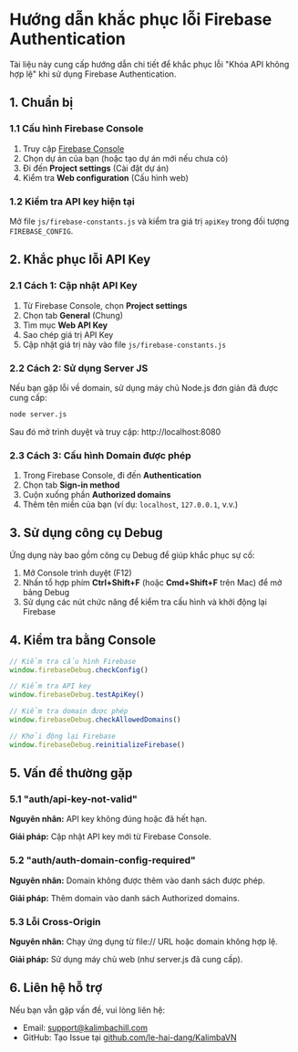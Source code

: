 # Hướng dẫn khắc phục lỗi Firebase Authentication

Tài liệu này cung cấp hướng dẫn chi tiết để khắc phục lỗi "Khóa API không hợp lệ" khi sử dụng Firebase Authentication.

## 1. Chuẩn bị

### 1.1 Cấu hình Firebase Console

1. Truy cập [Firebase Console](https://console.firebase.google.com/)
2. Chọn dự án của bạn (hoặc tạo dự án mới nếu chưa có)
3. Đi đến **Project settings** (Cài đặt dự án)
4. Kiểm tra **Web configuration** (Cấu hình web)

### 1.2 Kiểm tra API key hiện tại

Mở file `js/firebase-constants.js` và kiểm tra giá trị `apiKey` trong đối tượng `FIREBASE_CONFIG`.

## 2. Khắc phục lỗi API Key

### 2.1 Cách 1: Cập nhật API Key

1. Từ Firebase Console, chọn **Project settings**
2. Chọn tab **General** (Chung)
3. Tìm mục **Web API Key** 
4. Sao chép giá trị API Key
5. Cập nhật giá trị này vào file `js/firebase-constants.js`

### 2.2 Cách 2: Sử dụng Server JS

Nếu bạn gặp lỗi về domain, sử dụng máy chủ Node.js đơn giản đã được cung cấp:

```bash
node server.js
```

Sau đó mở trình duyệt và truy cập: http://localhost:8080

### 2.3 Cách 3: Cấu hình Domain được phép

1. Trong Firebase Console, đi đến **Authentication**
2. Chọn tab **Sign-in method**
3. Cuộn xuống phần **Authorized domains**
4. Thêm tên miền của bạn (ví dụ: `localhost`, `127.0.0.1`, v.v.)

## 3. Sử dụng công cụ Debug

Ứng dụng này bao gồm công cụ Debug để giúp khắc phục sự cố:

1. Mở Console trình duyệt (F12)
2. Nhấn tổ hợp phím **Ctrl+Shift+F** (hoặc **Cmd+Shift+F** trên Mac) để mở bảng Debug
3. Sử dụng các nút chức năng để kiểm tra cấu hình và khởi động lại Firebase

## 4. Kiểm tra bằng Console

```javascript
// Kiểm tra cấu hình Firebase
window.firebaseDebug.checkConfig()

// Kiểm tra API key
window.firebaseDebug.testApiKey()

// Kiểm tra domain được phép
window.firebaseDebug.checkAllowedDomains()

// Khởi động lại Firebase
window.firebaseDebug.reinitializeFirebase()
```

## 5. Vấn đề thường gặp

### 5.1 "auth/api-key-not-valid"

**Nguyên nhân:** API key không đúng hoặc đã hết hạn.

**Giải pháp:** Cập nhật API key mới từ Firebase Console.

### 5.2 "auth/auth-domain-config-required"

**Nguyên nhân:** Domain không được thêm vào danh sách được phép.

**Giải pháp:** Thêm domain vào danh sách Authorized domains.

### 5.3 Lỗi Cross-Origin

**Nguyên nhân:** Chạy ứng dụng từ file:// URL hoặc domain không hợp lệ.

**Giải pháp:** Sử dụng máy chủ web (như server.js đã cung cấp).

## 6. Liên hệ hỗ trợ

Nếu bạn vẫn gặp vấn đề, vui lòng liên hệ:

- Email: support@kalimbachill.com
- GitHub: Tạo Issue tại [github.com/le-hai-dang/KalimbaVN](https://github.com/le-hai-dang/KalimbaVN)
